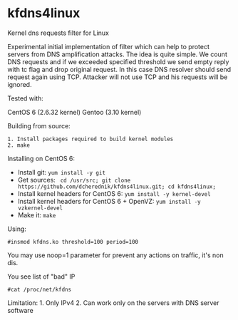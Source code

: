 kfdns4linux
===========

Kernel dns requests filter for Linux


 Experimental initial implementation of filter which can help to protect servers
from DNS amplification attacks. The idea is quite simple. We count DNS requests
and if we exceeded specified threshold we send empty reply with tc flag and drop
original request. In this case DNS resolver should send request again using TCP.
Attacker will not use TCP and his requests will be ignored.

Tested with:

CentOS 6 (2.6.32 kernel)
Gentoo (3.10 kernel)
   

Building from source:

    1. Install packages required to build kernel modules
    2. make 
    
Installing on CentOS 6:
* Install git: ```yum install -y git```
* Get sources: ```
cd /usr/src;
git clone https://github.com/dcherednik/kfdns4linux.git;
cd kfdns4linux;```
* Install kernel headers for CentOS 6: ```yum install -y kernel-devel```
* Install kernel headers for CentOS 6 + OpenVZ:  ```yum install -y vzkernel-devel```
* Make it: ```make```

Using:

    #insmod kfdns.ko threshold=100 period=100

You may use noop=1 parameter for prevent any actions on traffic, it's non dis.

You see list of "bad" IP
    
    #cat /proc/net/kfdns

Limitation:
    1. Only IPv4
    2. Can work only on the servers with DNS server software
